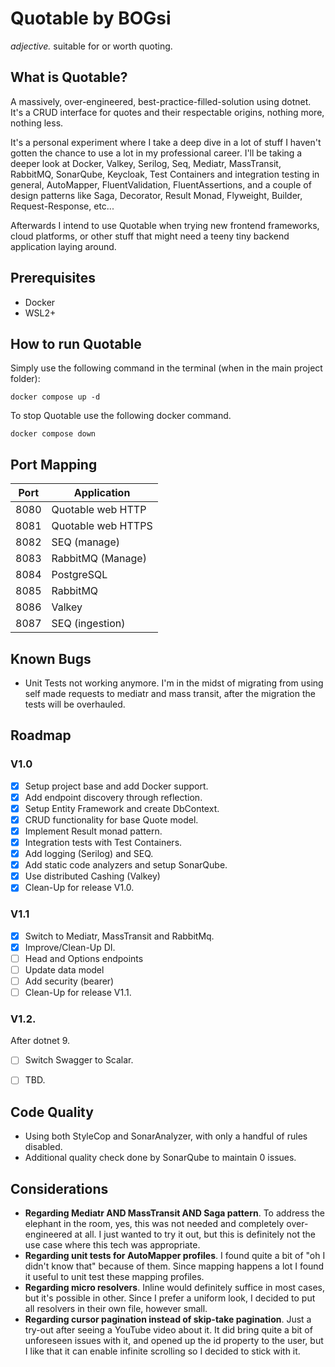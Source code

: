 # Quotable by BOGsi

_adjective._ 
	suitable for or worth quoting.


## What is Quotable?

A massively, over-engineered, best-practice-filled-solution using dotnet. It's a CRUD interface for quotes and their respectable origins, nothing more, nothing less. 

It's a personal experiment where I take a deep dive in a lot of stuff I haven't gotten the chance to use a lot in my professional career. I'll be taking a deeper look at Docker, Valkey, Serilog, Seq, Mediatr, MassTransit, RabbitMQ, SonarQube, Keycloak, Test Containers and integration testing in general, AutoMapper, FluentValidation, FluentAssertions, and a couple of design patterns like Saga, Decorator, Result Monad, Flyweight, Builder, Request-Response, etc...

Afterwards I intend to use Quotable when trying new frontend frameworks, cloud platforms, or other stuff that might need a teeny tiny backend application laying around. 


## Prerequisites

* Docker
* WSL2+


## How to run Quotable

Simply use the following command in the terminal (when in the main project folder):

```
docker compose up -d
```


To stop Quotable use the following docker command.

```
docker compose down
```

## Port Mapping 

| Port  | Application          | 
|-------|----------------------|
|  8080 | Quotable web HTTP    |
|  8081 | Quotable web HTTPS   |
|  8082 | SEQ (manage)         |
|  8083 | RabbitMQ (Manage)    |
|  8084 | PostgreSQL           |
|  8085 | RabbitMQ             |
|  8086 | Valkey               |
|  8087 | SEQ (ingestion)      |


## Known Bugs 

* Unit Tests not working anymore. I'm in the midst of migrating from using self made requests to mediatr and mass transit, after the migration the tests will be overhauled.


## Roadmap

### V1.0

- [x] Setup project base and add Docker support.
- [x] Add endpoint discovery through reflection.
- [x] Setup Entity Framework and create DbContext. 
- [x] CRUD functionality for base Quote model. 
- [x] Implement Result monad pattern. 
- [x] Integration tests with Test Containers. 
- [x] Add logging (Serilog) and SEQ.
- [x] Add static code analyzers and setup SonarQube. 
- [x] Use distributed Cashing (Valkey)
- [x] Clean-Up for release V1.0. 

### V1.1

- [x] Switch to Mediatr, MassTransit and RabbitMq.
- [x] Improve/Clean-Up DI.
- [ ] Head and Options endpoints 
- [ ] Update data model
- [ ] Add security (bearer)
- [ ] Clean-Up for release V1.1. 

### V1.2.

After dotnet 9.

- [ ] Switch Swagger to Scalar.
- [ ] TBD.


## Code Quality

* Using both StyleCop and SonarAnalyzer, with only a handful of rules disabled.
* Additional quality check done by SonarQube to maintain 0 issues.


## Considerations

* **Regarding Mediatr AND MassTransit AND Saga pattern**. To address the elephant in the room, yes, this was not needed and completely over-engineered at all. I just wanted to try it out, but this is definitely not the use case where this tech was appropriate.
* **Regarding unit tests for AutoMapper profiles**. I found quite a bit of "oh I didn't know that" because of them. Since mapping happens a lot I found it useful to unit test these mapping profiles. 
* **Regarding micro resolvers**. Inline would definitely suffice in most cases, but it's possible in other. Since I prefer a uniform look, I decided to put all resolvers in their own file, however small. 
* **Regarding cursor pagination instead of skip-take pagination**. Just a try-out after seeing a YouTube video about it. It did bring quite a bit of unforeseen issues with it, and opened up the id property to the user, but I like that it can enable infinite scrolling so I decided to stick with it. 